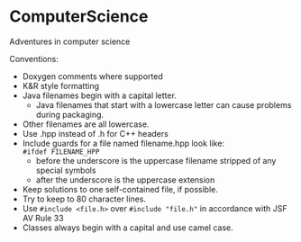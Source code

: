 

ComputerScience
===============

Adventures in computer science  

Conventions:

- Doxygen comments where supported
- K&R style formatting 
- Java filenames begin with a capital letter.
    - Java filenames that start with a lowercase letter can cause problems during
packaging. 
- Other filenames are all lowercase.
- Use .hpp instead of .h for C++ headers
- Include guards for a file named filename.hpp look like:  
    `#ifdef FILENAME_HPP`
    - before the underscore is the uppercase filename stripped of any special symbols 
    - after the underscore is the uppercase extension
- Keep solutions to one self-contained file, if possible.
- Try to keep to 80 character lines. 
- Use `#include <file.h>` over `#include "file.h"` in accordance with JSF AV Rule 33 
- Classes always begin with a capital and use camel case.
